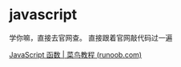 # javascript

学你嘛，直接去官网查。 直接跟着官网敲代码过一遍

[JavaScript 函数 | 菜鸟教程 (runoob.com)](https://www.runoob.com/js/js-functions.html)

